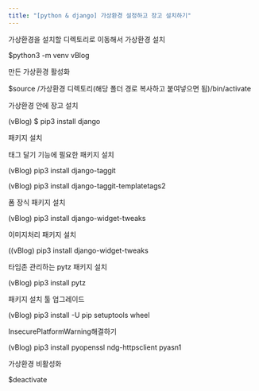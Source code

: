 ```yaml
---
title: "[python & django] 가상환경 설정하고 장고 설치하기"
---
```


가상환경을 설치할 디렉토리로 이동해서 가상환경 설치

$python3 -m venv vBlog

 

만든 가상환경 활성화

$source /가상환경 디렉토리(해당 폴더 경로 복사하고 붙여넣으면 됨)/bin/activate

 

가상환경 안에 장고 설치

(vBlog) $ pip3 install django

 

패키지 설치

태그 달기 기능에 필요한 패키지 설치

(vBlog) pip3 install django-taggit

(vBlog) pip3 install django-taggit-templatetags2

 

폼 장식 패키지 설치

(vBlog) pip3 install django-widget-tweaks

 

이미지처리 패키지 설치

((vBlog) pip3 install django-widget-tweaks

 

타임존 관리하는 pytz 패키지 설치

(vBlog) pip3 install pytz

 

패키지 설치 툴 업그레이드

(vBlog) pip3 install -U pip setuptools wheel

 

InsecurePlatformWarning해결하기

(vBlog) pip3 install pyopenssl ndg-httpsclient pyasn1

 

가상환경 비활성화

$deactivate
